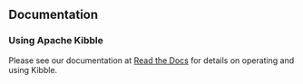 ## Documentation

### Using Apache Kibble
Please see our documentation at [Read the Docs](https://apache-kibble.readthedocs.io/)
for details on operating and using Kibble.

